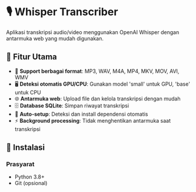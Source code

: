 # 🎙️ Whisper Transcriber

Aplikasi transkripsi audio/video menggunakan OpenAI Whisper dengan antarmuka web yang mudah digunakan.

## 🌟 Fitur Utama

- 🎵 **Support berbagai format**: MP3, WAV, M4A, MP4, MKV, MOV, AVI, WMV
- 🖥️ **Deteksi otomatis GPU/CPU**: Gunakan model 'small' untuk GPU, 'base' untuk CPU
- 🌐 **Antarmuka web**: Upload file dan kelola transkripsi dengan mudah
- 🗄️ **Database SQLite**: Simpan riwayat transkripsi
- 🔧 **Auto-setup**: Deteksi dan install dependensi otomatis
- ⚡ **Background processing**: Tidak menghentikan antarmuka saat transkripsi

## 🚀 Instalasi

### Prasyarat
- Python 3.8+
- Git (opsional)
